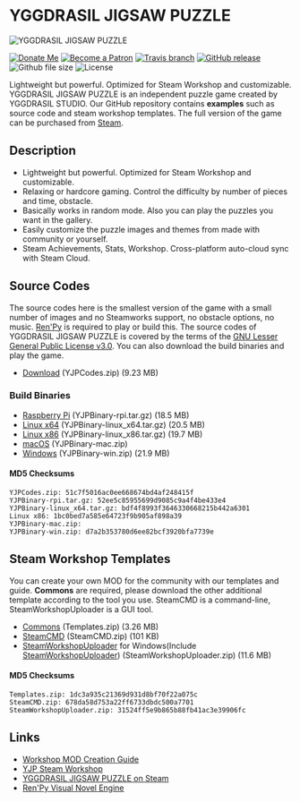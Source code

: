 # YGGDRASIL JIGSAW PUZZLE
![YGGDRASIL JIGSAW PUZZLE](https://yggdrasil-studio.github.io/YGGDRASIL-JIGSAW-PUZZLE/yggdrasil-jigsaw-puzzle-steam-main.png)

[![Donate Me](https://img.shields.io/badge/Built%20by-Lee%20Yunseok-purple.svg?style=popout&logo=paypal&maxAge=999999)](https://paypal.me/leeyunseok) [![Become a Patron](https://img.shields.io/badge/Become%20a-Patron-f96854.svg?style=popout&logo=Patreon&maxAge=999999)](https://www.patreon.com/bePatron?u=347743) [![Travis branch](https://img.shields.io/travis/YGGDRASIL-STUDIO/YGGDRASIL-JIGSAW-PUZZLE/master.svg?style=popout&logo=travis&maxAge=999999)](https://travis-ci.org/YGGDRASIL-STUDIO/YGGDRASIL-JIGSAW-PUZZLE) [![GitHub release](https://img.shields.io/github/release/YGGDRASIL-STUDIO/YGGDRASIL-JIGSAW-PUZZLE.svg?style=popout&logo=github)](https://github.com/YGGDRASIL-STUDIO/YGGDRASIL-JIGSAW-PUZZLE/releases) ![Github file size](https://img.shields.io/github/release-date/YGGDRASIL-STUDIO/YGGDRASIL-JIGSAW-PUZZLE.svg?style=popout&logo=github) ![License](https://img.shields.io/github/license/YGGDRASIL-STUDIO/YGGDRASIL-JIGSAW-PUZZLE.svg?style=popout&logo=github)

Lightweight but powerful. Optimized for Steam Workshop and customizable. YGGDRASIL JIGSAW PUZZLE is an independent puzzle game created by YGGDRASIL STUDIO. Our GitHub repository contains **examples** such as source code and steam workshop templates. The full version of the game can be purchased from [Steam](https://store.steampowered.com/app/1045400/YGGDRASIL_JIGSAW_PUZZLE/).

## Description
* Lightweight but powerful. Optimized for Steam Workshop and customizable.
* Relaxing or hardcore gaming. Control the difficulty by number of pieces and time, obstacle.
* Basically works in random mode. Also you can play the puzzles you want in the gallery.
* Easily customize the puzzle images and themes from made with community or yourself.
* Steam Achievements, Stats, Workshop. Cross-platform auto-cloud sync with Steam Cloud.

## Source Codes
The source codes here is the smallest version of the game with a small number of images and no Steamworks support, no obstacle options, no music. [Ren'Py](https://renpy.org) is required to play or build this. The source codes of YGGDRASIL JIGSAW PUZZLE is covered by the terms of the [GNU Lesser General Public License v3.0](https://github.com/YGGDRASIL-STUDIO/YGGDRASIL-JIGSAW-PUZZLE/blob/master/LICENSE). You can also download the build binaries and play the game.

* [Download](https://github.com/YGGDRASIL-JIGSAW-PUZZLE/YGGDRASIL-JIGSAW-PUZZLE/releases/download/V1.0/YJPCodes.zip) (YJPCodes.zip) (9.23 MB)

### Build Binaries
* [Raspberry Pi](https://github.com/YGGDRASIL-JIGSAW-PUZZLE/YGGDRASIL-JIGSAW-PUZZLE/releases/download/V1.0/YJPBinary-rpi.tar.gz) (YJPBinary-rpi.tar.gz) (18.5 MB)
* [Linux x64](https://github.com/YGGDRASIL-JIGSAW-PUZZLE/YGGDRASIL-JIGSAW-PUZZLE/releases/download/V1.0/YJPBinary-linux_x64.tar.gz) (YJPBinary-linux_x64.tar.gz) (20.5 MB)
* [Linux x86](https://github.com/YGGDRASIL-JIGSAW-PUZZLE/YGGDRASIL-JIGSAW-PUZZLE/releases/download/V1.0/YJPBinary-linux_x86.tar.gz) (YJPBinary-linux_x86.tar.gz) (19.7 MB)
* [macOS](https://github.com/YGGDRASIL-JIGSAW-PUZZLE/YGGDRASIL-JIGSAW-PUZZLE/releases/download/V1.0/YJPBinary-mac.zip) (YJPBinary-mac.zip)
* [Windows](https://github.com/YGGDRASIL-JIGSAW-PUZZLE/YGGDRASIL-JIGSAW-PUZZLE/releases/download/V1.0/YJPBinary-win.zip) (YJPBinary-win.zip) (21.9 MB)

#### MD5 Checksums
```
YJPCodes.zip: 51c7f5016ac0ee668674bd4af248415f
YJPBinary-rpi.tar.gz: 52ee5c85955699d9085c9a4f4be433e4
YJPBinary-linux_x64.tar.gz: bdf4f8993f3646330668215b442a6301
Linux x86: 1bc0bed7a585e64723f9b905af898a39
YJPBinary-mac.zip: 
YJPBinary-win.zip: d7a2b353780d6ee82bcf3920bfa7739e
```

## Steam Workshop Templates
You can create your own MOD for the community with our templates and guide. **Commons** are required, please download the other additional template according to the tool you use. SteamCMD is a command-line, SteamWorkshopUploader is a GUI tool.
* [Commons](https://github.com/YGGDRASIL-JIGSAW-PUZZLE/YGGDRASIL-JIGSAW-PUZZLE/releases/download/V1.0/Templates.zip) (Templates.zip) (3.26 MB)
* [SteamCMD](https://github.com/YGGDRASIL-JIGSAW-PUZZLE/YGGDRASIL-JIGSAW-PUZZLE/releases/download/V1.0/SteamCMD.zip) (SteamCMD.zip) (101 KB)
* [SteamWorkshopUploader](https://github.com/YGGDRASIL-JIGSAW-PUZZLE/YGGDRASIL-JIGSAW-PUZZLE/releases/download/V1.0/SteamWorkshopUploader.zip) for Windows(Include [SteamWorkshopUploader](https://github.com/nihilocrat/SteamWorkshopUploader)) (SteamWorkshopUploader.zip) (11.6 MB)

#### MD5 Checksums
```
Templates.zip: 1dc3a935c21369d931d8bf70f22a075c
SteamCMD.zip: 678da58d753a22ff6733dbdc500a7701
SteamWorkshopUploader.zip: 31524ff5e9b865b88fb41ac3e39906fc
```

## Links
* [Workshop MOD Creation Guide](https://steamcommunity.com/sharedfiles/filedetails/?id=1706791845)
* [YJP Steam Workshop](https://steamcommunity.com/app/1045400/workshop/)
* [YGGDRASIL JIGSAW PUZZLE on Steam](https://store.steampowered.com/app/1045400/YGGDRASIL_JIGSAW_PUZZLE/)
* [Ren'Py Visual Novel Engine](https://renpy.org)